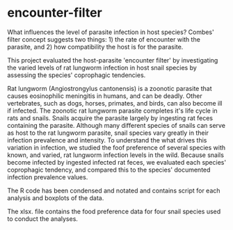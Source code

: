 # encounter-filter
What influences the level of parasite infection in host species? Combes' filter concept suggests two things: 1) the rate of encounter with the parasite, and 2) how compatibility  the host is for the parasite. 

This project evaluated the host-parasite 'encounter filter' by investigating the varied levels of rat lungworm infection in host snail species by assessing the species' coprophagic tendencies.

Rat lungworm (Angiostrongylus cantonensis) is a zoonotic parasite that causes eosinophilic meningitis in humans, and can be deadly. Other vertebrates, such as dogs, horses, primates, and birds, can also become ill if infected. The zoonotic rat lungworm parasite completes it's life cycle in rats and snails. Snails acquire the parasite largely by ingesting rat feces containing the parasite. Although many different species of snails can serve as host to the rat lungworm parasite, snail species vary greatly in their infection prevalence and intensity. To understand the what drives this variation in infection, we studied the foof preference of several species with known, and varied, rat lungworm infection levels in the wild. Because snails become infected by ingested infected rat feces, we evaluated each species' coprophagic tendency, and compared this to the species' documented infection prevalence values. 

The R code has been condensed and notated and contains script for each analysis and boxplots of the data.

The xlsx. file contains the food preference data for four snail species used to conduct the analyses. 

